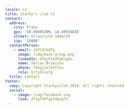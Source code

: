 ```yaml
---
locale: cs
title: Starky's club CS
contact:
  address:
    city: Praha
    gps: '50.0660539N, 14.4955483E'
    street: Strančická 1084/29
    zip: '15000'
  contactPerson:
    - email: jhfldlkdfg
      image: /img/mask-group.png
      linkedIn: dfgjhlkdfgklgds.
      name: Václav Brzezina
      phone: fdhgjsklhdflks
      role: krfjdlnsfg
  title: Contact
footer:
  copy: Copyright StarkysClub 2019. All rights reserved
  social:
    - image: /img/facebook.svg
      link: dfsgfddfgsfdgsgfd
---
```


